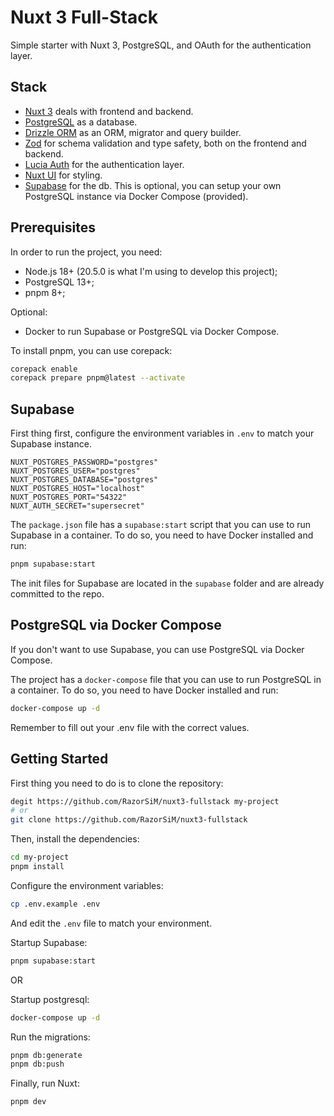 # Nuxt 3 Full-Stack
Simple starter with Nuxt 3, PostgreSQL, and OAuth for the authentication layer.

## Stack
- [Nuxt 3](https://v3.nuxtjs.org/) deals with frontend and backend.
- [PostgreSQL](https://postgresql.org/) as a database.
- [Drizzle ORM](https://orm.drizzle.team/) as an ORM, migrator and query builder.
- [Zod](https://zod.dev/) for schema validation and type safety, both on the frontend and backend.
- [Lucia Auth](https://lucia-auth.com/) for the authentication layer.
- [Nuxt UI](https://ui.nuxt.com/) for styling.
- [Supabase](https://supabase.io/) for the db. This is optional, you can setup your own PostgreSQL instance via Docker Compose (provided).

## Prerequisites
In order to run the project, you need:
- Node.js 18+ (20.5.0 is what I'm using to develop this project);
- PostgreSQL 13+;
- pnpm 8+;

Optional:
- Docker to run Supabase or PostgreSQL via Docker Compose.

To install pnpm, you can use corepack:
```bash
corepack enable
corepack prepare pnpm@latest --activate
```

## Supabase
First thing first, configure the environment variables in `.env` to match your Supabase instance.

```
NUXT_POSTGRES_PASSWORD="postgres"
NUXT_POSTGRES_USER="postgres"
NUXT_POSTGRES_DATABASE="postgres"
NUXT_POSTGRES_HOST="localhost"
NUXT_POSTGRES_PORT="54322"
NUXT_AUTH_SECRET="supersecret"
```

The `package.json` file has a `supabase:start` script that you can use to run Supabase in a container. To do so, you need to have Docker installed and run:

```bash
pnpm supabase:start
```

The init files for Supabase are located in the `supabase` folder and are already committed to the repo.

## PostgreSQL via Docker Compose
If you don't want to use Supabase, you can use PostgreSQL via Docker Compose.

The project has a `docker-compose` file that you can use to run PostgreSQL in a container. To do so, you need to have Docker installed and run:

```bash
docker-compose up -d
```

Remember to fill out your .env file with the correct values.

## Getting Started

First thing you need to do is to clone the repository:
```bash
degit https://github.com/RazorSiM/nuxt3-fullstack my-project
# or
git clone https://github.com/RazorSiM/nuxt3-fullstack
```
    
Then, install the dependencies:
```bash
cd my-project
pnpm install
```

Configure the environment variables:
```bash
cp .env.example .env
```
And edit the `.env` file to match your environment.

Startup Supabase:
```bash
pnpm supabase:start
```
OR

Startup postgresql:
```bash
docker-compose up -d
```

Run the migrations:
```bash
pnpm db:generate
pnpm db:push
```

Finally, run Nuxt:
```bash
pnpm dev
```